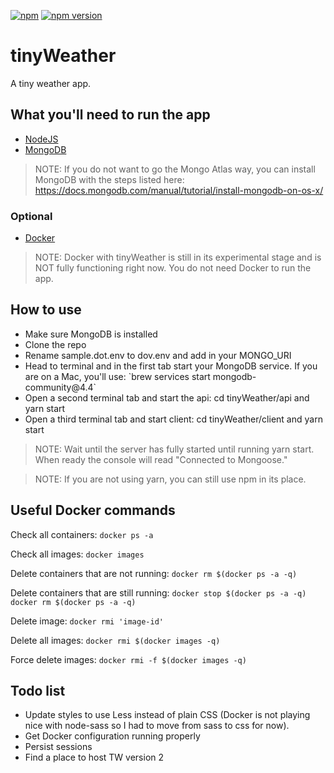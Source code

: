 [![npm](https://img.shields.io/npm/v/npm.svg?maxAge=2592000)]()
[![npm version](https://badge.fury.io/js/express.svg)](https://badge.fury.io/js/express)
<!--[![devDependency Status](https://david-dm.org/dandeller/scaffold/dev-status.svg)](https://david-dm.org/dwyl/esta#info=devDependencies)-->

# tinyWeather
A tiny weather app.

<h2>What you'll need to run the app</h2>
<ul>
  <li><a href='https://nodejs.org/en/download/'>NodeJS</a></li>
  <li><a href='https://www.mongodb.com/'>MongoDB</a></li>
</ul>

> NOTE: If you do not want to go the Mongo Atlas way, you can install MongoDB with the steps listed here: https://docs.mongodb.com/manual/tutorial/install-mongodb-on-os-x/

<h3>Optional</h3>
<ul>
  <li><a href='https://docs.docker.com/desktop/'>Docker</a></li>
</ul> 

> NOTE: Docker with tinyWeather is still in its experimental stage and is NOT fully functioning right now. You do not need Docker to run the app.

<h2>How to use</h2>
  <ul>
    <li>Make sure MongoDB is installed</li>
    <li>Clone the repo</li>
    <li>Rename sample.dot.env to dov.env and add in your MONGO_URI</li>
    <li>Head to terminal and in the first tab start your MongoDB service. If you are on a Mac, you'll use: `brew services start mongodb-community@4.4`</li>
    <li>Open a second terminal tab and start the api: cd tinyWeather/api and yarn start</li>
    <li>Open a third terminal tab and start client: cd tinyWeather/client and yarn start</li>
  </ul>

> NOTE: Wait until the server has fully started until running yarn start. When ready the console will read "Connected to Mongoose."
  
> NOTE: If you are not using yarn, you can still use npm in its place.

<h2>Useful Docker commands</h2>

Check all containers: `docker ps -a`

Check all images: `docker images`

Delete containers that are not running: `docker rm $(docker ps -a -q)`

Delete containers that are still running: `docker stop $(docker ps -a -q) docker rm $(docker ps -a -q)`

Delete image: `docker rmi 'image-id'`

Delete all images: `docker rmi $(docker images -q)`

Force delete images: `docker rmi -f $(docker images -q)`

<h2>Todo list</h2>
<ul>
  <li>Update styles to use Less instead of plain CSS (Docker is not playing nice with node-sass so I had to move from sass to css for now).</li>
  <li>Get Docker configuration running properly</li>
  <li>Persist sessions</li>
  <li>Find a place to host TW version 2</li>
</ul>
